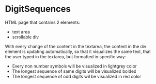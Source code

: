# DigitSequences

HTML page that contains 2 elements:
 - text area
 - scrollable div

With every change of the content in the textarea, the content in the div element is updating automatically, so that it
visualizes the same text, that the user typed in the textarea, but formatted in specific way:

 - Every non number symbols will be visualized in lightgrey color
 - The longest sequence of same digits will be visualized bolded
 - The longest sequence of odd digits wil be visualized in red color
